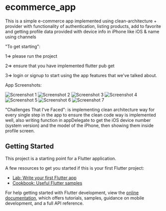 # ecommerce_app

This is a simple e-commerce app implemented using clean-architecture + provider
with functionality of authentication, listing products, add to favorite 
and getting profile data provided with device info in iPhone like iOS & name using channels

"To get starting":

1=> please run the project

2=> ensure that you have implemented flutter pub get

3=> login or signup to start using the app features that we've talked about.


App Screenshots:

![Screenshot 1](project_images/login.png)
![Screenshot 2](project_images/signup.png)
![Screenshot 3](project_images/home.png)
![Screenshot 4](project_images/home_liked_item.png)
![Screenshot 5](project_images/favorites.png)
![Screenshot 6](project_images/product_details.png)
![Screenshot 7](project_images/profile.png)


"Challenges That I've Faced":
is implementing clean architecture way for every single step in the app to ensure the clean code way is implemented well,
also writing function in appDelegate to get the iOS device number (system version) and the model of the iPhone, then showing them inside profile screen.


## Getting Started

This project is a starting point for a Flutter application.

A few resources to get you started if this is your first Flutter project:

- [Lab: Write your first Flutter app](https://docs.flutter.dev/get-started/codelab)
- [Cookbook: Useful Flutter samples](https://docs.flutter.dev/cookbook)

For help getting started with Flutter development, view the
[online documentation](https://docs.flutter.dev/), which offers tutorials,
samples, guidance on mobile development, and a full API reference.
